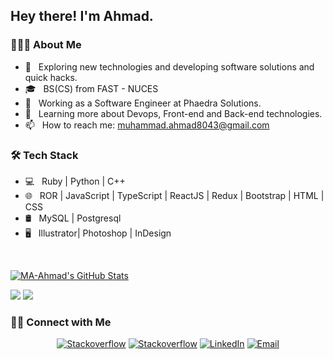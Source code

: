 <h2> Hey there! I'm Ahmad.</h2>

<h3> 👨🏻‍💻 About Me </h3>

- 🤔 &nbsp; Exploring new technologies and developing software solutions and quick hacks.
- 🎓 &nbsp; BS(CS) from FAST - NUCES
- 💼 &nbsp; Working as a Software Engineer at Phaedra Solutions.
- 🌱 &nbsp; Learning more about Devops, Front-end and Back-end technologies.
- 📫 &nbsp; How to reach me: muhammad.ahmad8043@gmail.com

<h3>🛠 Tech Stack</h3>

- 💻 &nbsp; Ruby | Python | C++
- 🌐 &nbsp; ROR | JavaScript | TypeScript | ReactJS | Redux | Bootstrap | HTML | CSS 
- 🛢 &nbsp; MySQL | Postgresql
- 🖥 &nbsp; Illustrator| Photoshop | InDesign

<br/>

[![MA-Ahmad's GitHub Stats](https://github-readme-stats.vercel.app/api?username=MA-Ahmad&show_icons=true)](https://github.com/MA-Ahmad)

[![](https://komarev.com/ghpvc/?username=MA-Ahmad&color=blue&label=Profile%20Views)](https://github.com/MA-Ahmad/MA-Ahmad)
[![](https://img.shields.io/github/followers/MA-Ahmad?label=GitHub%20Followers)](https://github.com/MA-Ahmad)

<h3> 🤝🏻 Connect with Me </h3>

<p align="center">
<a href="https://dev.to/m_ahmad"><img alt="Stackoverflow" src="https://img.shields.io/badge/Dev.to-Ahmad-blue?style=flat-square&logo=dev-to"></a>
<a href="https://stackoverflow.com/users/12132894/ahmad"><img alt="Stackoverflow" src="https://img.shields.io/badge/Stackoverflow-Ahmad-blue?style=flat-square&logo=stackoverflow"></a>
<a href="https://www.linkedin.com/in/muhammad-ahmad20/"><img alt="LinkedIn" src="https://img.shields.io/badge/LinkedIn-Muhammad%20Ahmad-blue?style=flat-square&logo=linkedin"></a>
<a href="mailto:muhammad.ahmad8043@gmail.com"><img alt="Email" src="https://img.shields.io/badge/Email-muhammad.ahmad8043@gmail.com-blue?style=flat-square&logo=gmail"></a>
</p>

<!-- <a href="" target="blank"><img align="center" src="https://cdn.jsdelivr.net/npm/simple-icons@3.0.1/icons/codepen.svg" alt="willdoescode" height="30" width="40" /></a> -->

<!-- Old README -->

<!--
<a href="https://github.com/MA-Ahmad">
  <img align="left" alt="Muhammad Ahmad | Github" width="22px" src="https://cdn.jsdelivr.net/npm/simple-icons@v3/icons/github.svg" />
</a>
<a href="https://www.linkedin.com/in/muhammad-ahmad20/">
  <img align="left" alt="Muhammad Ahmad LinkedIn" width="22px" src="https://cdn.jsdelivr.net/npm/simple-icons@v3/icons/linkedin.svg" />
</a>
<a href="https://www.quora.com/profile/Muhammad-Ahmad-66">
  <img align="left" alt="Ahmad' Quora" width="22px" src="https://cdn.jsdelivr.net/npm/simple-icons@v3/icons/quora.svg" />
</a>
<a href="https://sourcerer.io/ma-ahmad">
  <img alt="Ahmad | Sourcerer" width="22px" align="left" src="https://sourcerer.io/icons/logo-sharing.svg" >
</a>
<br />
<br />
Hi, I'm Muhammad Ahmad, a Full Stack Developer  🚀
I'm a creative problem solving enthusiast, with a constantly growing love for languages.
Open for exploring exciting full-stack development opportunities in startups as well as companies with scale.
##
**Talking about Personal Stuffs:**
- 💻 Software Engineer at Phaedra Solutions — *August 2019 to Present*
- 🎓 BS(CS) from FAST - NUCES
- 🌱 I’m currently learning React and Redux
- 💬 Ask me about anything, I am happy to help
- 📫 How to reach me: muhammad.ahmad8043@gmail.com
##
![Top Langs](https://github-readme-stats.vercel.app/api/top-langs/?username=ma-ahmad&show_icons=true&layout=compact&theme=vue)
##
**Languages and Tools:**  
<code><img height="20" src="https://raw.githubusercontent.com/github/explore/80688e429a7d4ef2fca1e82350fe8e3517d3494d/topics/react/react.png"></code>
<code><img height="20" src="https://raw.githubusercontent.com/github/explore/80688e429a7d4ef2fca1e82350fe8e3517d3494d/topics/javascript/javascript.png"></code>
<code><img height="20" src="https://raw.githubusercontent.com/github/explore/80688e429a7d4ef2fca1e82350fe8e3517d3494d/topics/rails/rails.png"></code>
<code><img height="20" src="https://raw.githubusercontent.com/github/explore/80688e429a7d4ef2fca1e82350fe8e3517d3494d/topics/ruby/ruby.png"></code>
<code><img height="20" src="https://raw.githubusercontent.com/github/explore/80688e429a7d4ef2fca1e82350fe8e3517d3494d/topics/sass/sass.png"></code>
<code><img height="20" src="https://raw.githubusercontent.com/github/explore/80688e429a7d4ef2fca1e82350fe8e3517d3494d/topics/bootstrap/bootstrap.png"></code>
<code><img height="20" src="https://raw.githubusercontent.com/github/explore/80688e429a7d4ef2fca1e82350fe8e3517d3494d/topics/css/css.png"></code>
<code><img height="20" src="https://raw.githubusercontent.com/github/explore/80688e429a7d4ef2fca1e82350fe8e3517d3494d/topics/html/html.png"></code>
<code><img height="20" src="https://raw.githubusercontent.com/github/explore/80688e429a7d4ef2fca1e82350fe8e3517d3494d/topics/webpack/webpack.png"></code>
<code><img height="20" src="https://raw.githubusercontent.com/github/explore/80688e429a7d4ef2fca1e82350fe8e3517d3494d/topics/sql/sql.png"></code>
<code><img height="20" src="https://raw.githubusercontent.com/github/explore/80688e429a7d4ef2fca1e82350fe8e3517d3494d/topics/git/git.png"></code>
<code><img height="20" src="https://raw.githubusercontent.com/github/explore/80688e429a7d4ef2fca1e82350fe8e3517d3494d/topics/terminal/terminal.png"></code>
-->
<!-- [![trophy](https://github-profile-trophy.vercel.app/?username=ma-ahmad)](https://github.com/ryo-ma/github-profile-trophy) -->
